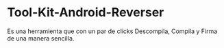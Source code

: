 # Tool-Kit-Android-Reverser
Es una herramienta que con un par de clicks Descompila, Compila y Firma de una manera sencilla.
